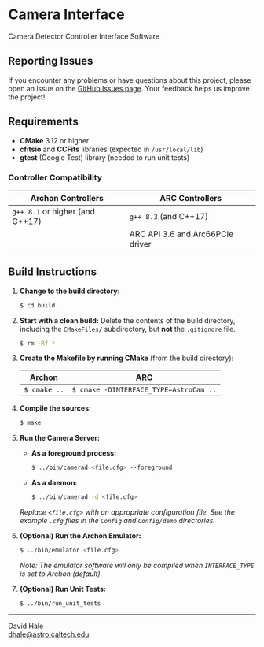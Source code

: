 # Camera Interface

Camera Detector Controller Interface Software

## Reporting Issues

If you encounter any problems or have questions about this project, please open an issue on the [GitHub Issues page](https://github.com/CaltechOpticalObservatories/camera-interface/issues). Your feedback helps us improve the project!

## Requirements

- **CMake** 3.12 or higher
- **cfitsio** and **CCFits** libraries (expected in `/usr/local/lib`)
- **gtest** (Google Test) library (needed to run unit tests)

### Controller Compatibility

| Archon Controllers                  | ARC Controllers                              |
|------------------------------------|----------------------------------------------|
| `g++ 8.1` or higher (and C++17)    | `g++ 8.3` (and C++17)                        |
|                                    | ARC API 3.6 and Arc66PCIe driver             |

## Build Instructions

1. **Change to the build directory:**

    ```bash
    $ cd build
    ```

2. **Start with a clean build:** Delete the contents of the build directory, including the `CMakeFiles/` subdirectory, but **not** the `.gitignore` file.

    ```bash
    $ rm -Rf *
    ```

3. **Create the Makefile by running CMake** (from the build directory):

   | Archon                 | ARC                              |
   |------------------------|----------------------------------|
   | `$ cmake ..`           | `$ cmake -DINTERFACE_TYPE=AstroCam ..` |

4. **Compile the sources:**

    ```bash
    $ make
    ```

5. **Run the Camera Server:**

    - **As a foreground process:**

        ```bash
        $ ../bin/camerad <file.cfg> --foreground
        ```

    - **As a daemon:**

        ```bash
        $ ../bin/camerad -d <file.cfg>
        ```

   *Replace `<file.cfg>` with an appropriate configuration file. See the example `.cfg` files in the `Config` and `Config/demo` directories.*

6. **(Optional) Run the Archon Emulator:**

    ```bash
    $ ../bin/emulator <file.cfg>
    ```

   *Note: The emulator software will only be compiled when `INTERFACE_TYPE` is set to Archon (default).*

7. **(Optional) Run Unit Tests:**

    ```bash
    $ ../bin/run_unit_tests
    ```

---

David Hale  
<dhale@astro.caltech.edu>